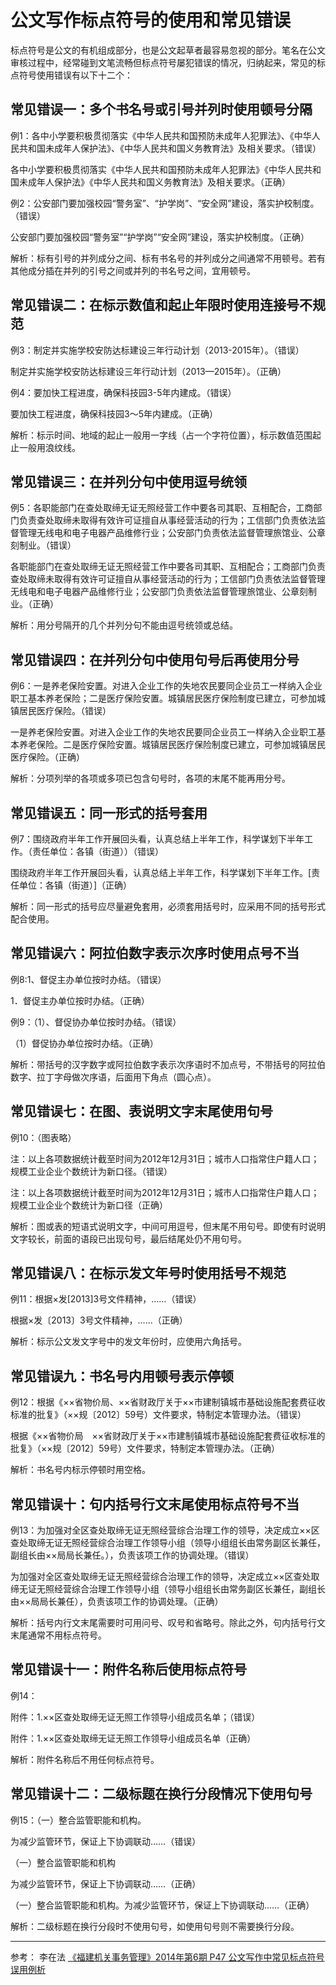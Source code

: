 # 公文写作标点符号的使用和常见错误

标点符号是公文的有机组成部分，也是公文起草者最容易忽视的部分。笔名在公文审核过程中，经常碰到文笔流畅但标点符号屡犯错误的情况，归纳起来，常见的标点符号使用错误有以下十二个：

## 常见错误一：多个书名号或引号并列时使用顿号分隔

例1：各中小学要积极贯彻落实《中华人民共和国预防未成年人犯罪法》、《中华人民共和国未成年人保护法》、《中华人民共和国义务教育法》及相关要求。（错误）

各中小学要积极贯彻落实《中华人民共和国预防未成年人犯罪法》《中华人民共和国未成年人保护法》《中华人民共和国义务教育法》及相关要求。（正确）

例2：公安部门要加强校园“警务室”、“护学岗”、“安全网”建设，落实护校制度。（错误）

公安部门要加强校园“警务室”“护学岗”“安全网”建设，落实护校制度。（正确）

解析：标有引号的并列成分之间、标有书名号的并列成分之间通常不用顿号。若有其他成分插在并列的引号之间或并列的书名号之间，宜用顿号。

## 常见错误二：在标示数值和起止年限时使用连接号不规范

例3：制定并实施学校安防达标建设三年行动计划（2013-2015年）。（错误）

制定并实施学校安防达标建设三年行动计划（2013—2015年）。（正确）

例4：要加快工程进度，确保科技园3-5年内建成。（错误）

要加快工程进度，确保科技园3～5年内建成。（正确）

解析：标示时间、地域的起止一般用一字线（占一个字符位置），标示数值范围起止一般用浪纹线。

## 常见错误三：在并列分句中使用逗号统领

例5：各职能部门在查处取缔无证无照经营工作中要各司其职、互相配合，工商部门负责查处取缔未取得有效许可证擅自从事经营活动的行为；工信部门负责依法监督管理无线电和电子电器产品维修行业；公安部门负责依法监督管理旅馆业、公章刻制业。（错误）

各职能部门在查处取缔无证无照经营工作中要各司其职、互相配合；工商部门负责查处取缔未取得有效许可证擅自从事经营活动的行为；工信部门负责依法监督管理无线电和电子电器产品维修行业；公安部门负责依法监督管理旅馆业、公章刻制业。（正确）

解析：用分号隔开的几个并列分句不能由逗号统领或总结。

## 常见错误四：在并列分句中使用句号后再使用分号

例6：一是养老保险安置。对进入企业工作的失地农民要同企业员工一样纳入企业职工基本养老保险；二是医疗保险安置。城镇居民医疗保险制度已建立，可参加城镇居民医疗保险。（错误）

一是养老保险安置。对进入企业工作的失地农民要同企业员工一样纳入企业职工基本养老保险。二是医疗保险安置。城镇居民医疗保险制度已建立，可参加城镇居民医疗保险。（正确）

解析：分项列举的各项或多项已包含句号时，各项的末尾不能再用分号。

## 常见错误五：同一形式的括号套用

例7：围绕政府半年工作开展回头看，认真总结上半年工作，科学谋划下半年工作。（责任单位：各镇（街道））（错误）

围绕政府半年工作开展回头看，认真总结上半年工作，科学谋划下半年工作。[责任单位：各镇（街道）]（正确）

解析：同一形式的括号应尽量避免套用，必须套用括号时，应采用不同的括号形式配合使用。

## 常见错误六：阿拉伯数字表示次序时使用点号不当

例8:1、督促主办单位按时办结。（错误）

1．督促主办单位按时办结。（正确）

例9：（1）、督促协办单位按时办结。（错误）

（1）督促协办单位按时办结。（正确）

解析：带括号的汉字数字或阿拉伯数字表示次序语时不加点号，不带括号的阿拉伯数字、拉丁字母做次序语，后面用下角点（圆心点）。

## 常见错误七：在图、表说明文字末尾使用句号

例10：（图表略）

注：以上各项数据统计截至时间为2012年12月31日；城市人口指常住户籍人口；规模工业企业个数统计为新口径。（错误）

注：以上各项数据统计截至时间为2012年12月31日；城市人口指常住户籍人口；规模工业企业个数统计为新口径（正确）

解析：图或表的短语式说明文字，中间可用逗号，但末尾不用句号。即使有时说明文字较长，前面的语段已出现句号，最后结尾处仍不用句号。

## 常见错误八：在标示发文年号时使用括号不规范

例11：根据×发[2013]3号文件精神，……（错误）

根据×发〔2013〕3号文件精神，……（正确）

解析：标示公文发文字号中的发文年份时，应使用六角括号。

## 常见错误九：书名号内用顿号表示停顿

例12：根据《××省物价局、××省财政厅关于××市建制镇城市基础设施配套费征收标准的批复》（××规〔2012〕59号）文件要求，特制定本管理办法。（错误）

根据《××省物价局　××省财政厅关于××市建制镇城市基础设施配套费征收标准的批复》（××规〔2012〕59号）文件要求，特制定本管理办法。（正确）

解析：书名号内标示停顿时用空格。

## 常见错误十：句内括号行文末尾使用标点符号不当

例13：为加强对全区查处取缔无证无照经营综合治理工作的领导，决定成立××区查处取缔无证无照经营综合治理工作领导小组（领导小组组长由常务副区长兼任，副组长由××局局长兼任。），负责该项工作的协调处理。（错误）

为加强对全区查处取缔无证无照经营综合治理工作的领导，决定成立××区查处取缔无证无照经营综合治理工作领导小组（领导小组组长由常务副区长兼任，副组长由××局局长兼任），负责该项工作的协调处理。（正确）

解析：括号内行文末尾需要时可用问号、叹号和省略号。除此之外，句内括号行文末尾通常不用标点符号。

## 常见错误十一：附件名称后使用标点符号

例14：

附件：1.××区查处取缔无证无照工作领导小组成员名单；（错误）

附件：1.××区查处取缔无证无照工作领导小组成员名单（正确）

解析：附件名称后不用任何标点符号。

## 常见错误十二：二级标题在换行分段情况下使用句号

例15：（一）整合监管职能和机构。

为减少监管环节，保证上下协调联动……（错误）

（一）整合监管职能和机构

为减少监管环节，保证上下协调联动……（正确）

（一）整合监管职能和机构。为减少监管环节，保证上下协调联动……（正确）

解析：二级标题在换行分段时不使用句号，如使用句号则不需要换行分段。

---
参考：
李在法 [《福建机关事务管理》2014年第6期 P47 公文写作中常见标点符号误用例析](http://jgswglj.fujian.gov.cn/zwxx/fjjgswglzz/201502/P020180208371775309031.pdf)
